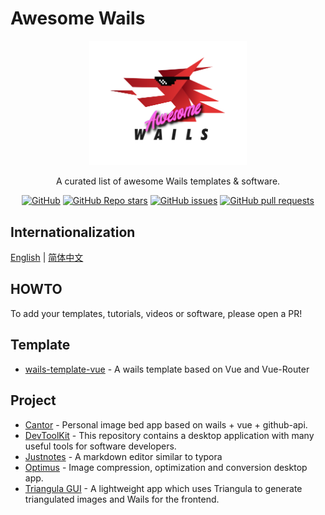 # Awesome Wails

<p align="center">
   <img src="/logo.png" width="50%"/><br/>
</p>
<p align="center">
A curated list of awesome Wails templates & software.
</p>
<p align="center">
  <a href="https://github.com/wailsapp/standard-repository"><img alt="GitHub" src="https://img.shields.io/badge/Readme--Style-standard--repository-brightgreen?style=flat-square&color=f83500"/></a>
  <a href="https://github.com/wailsapp/awesome-wails"><img alt="GitHub Repo stars" src="https://img.shields.io/github/stars/wailsapp/awesome-wails?style=flat-square"/></a>
  <a href="https://github.com/wailsapp/awesome-wails/issues"><img alt="GitHub issues" src="https://img.shields.io/github/issues/wailsapp/awesome-wails?style=flat-square"/></a>
  <a href="https://github.com/wailsapp/awesome-wails/pulls"><img alt="GitHub pull requests" src="https://img.shields.io/github/issues-pr/wailsapp/awesome-wails?style=flat-square"/></a>
</p>

## Internationalization

[English](README.md) | [简体中文](README.zh-Hans.md)

## HOWTO

To add your templates, tutorials, videos or software, please open a PR!

## Template

- [wails-template-vue](https://github.com/misitebao/wails-template-vue) - A wails template based on Vue and Vue-Router

## Project

- [Cantor](https://github.com/evercyan/cantor) - Personal image bed app based on wails + vue + github-api.
- [DevToolKit](https://github.com/qaware/dev-tool-kit) - This repository contains a desktop application with many useful tools for software developers.
- [Justnotes](https://github.com/justmiles/justnotes) - A markdown editor similar to typora
- [Optimus](https://github.com/Splode/optimus) - Image compression, optimization and conversion desktop app.
- [Triangula GUI](https://github.com/RH12503/triangula-gui) - A lightweight app which uses Triangula to generate triangulated images and Wails for the frontend.
